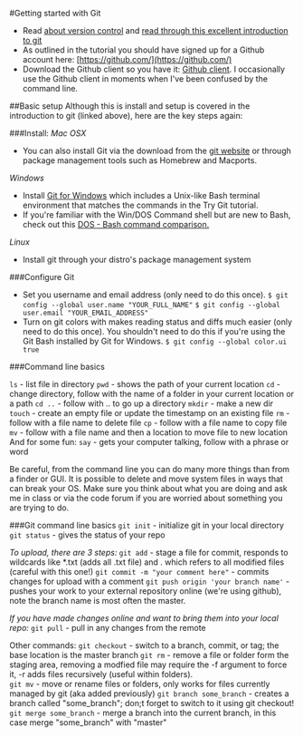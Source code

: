 #Getting started with Git

* Read [about version control](http://git-scm.com/book/en/v2/Getting-Started-About-Version-Control) and [read through this excellent introduction to git](https://sklise.com/2012/09/22/introduction-to-git/)
* As outlined in the tutorial you should have signed up for a Github account here: [https://github.com/](https://github.com/)
* Download the Github client so you have it: [Github client](https://desktop.github.com/). I occasionally use the Github client in moments when I've been confused by the command line.

##Basic setup
Although this is install and setup is covered in the introduction to git (linked above), here are the key steps again:

###Install:
*Mac OSX*
* You can also install Git via the download from the [git website](http://git-scm.com/download) or through package management tools such as Homebrew and Macports.  

*Windows*

* Install [Git for Windows](https://git-for-windows.github.io/) which includes a Unix-like Bash terminal environment that matches the commands in the Try Git tutorial.  
* If you're familiar with the Win/DOS Command shell but are new to Bash, check out this [DOS - Bash command comparison.](http://www.yolinux.com/TUTORIALS/unix_for_dos_users.html)  

*Linux*
* Install git through your distro's package management system

###Configure Git

* Set you username and email address (only need to do this once).
```$ git config --global user.name "YOUR_FULL_NAME"```
```$ git config --global user.email "YOUR_EMAIL_ADDRESS"```
* Turn on git colors with makes reading status and diffs much easier (only need to do this once). You shouldn't need to do this if you're using the Git Bash installed by Git for Windows.
```$ git config --global color.ui true```

###Command line basics

```ls``` - list file in directory
```pwd``` - shows the path of your current location
```cd``` - change directory, follow with the name of a folder in your current location or a path
```cd ..``` - follow with .. to go up a directory
```mkdir``` - make a new dir
```touch``` - create an empty file or update the timestamp on an existing file
```rm``` - follow with a file name to delete file
```cp``` - follow with a file name to copy file
```mv``` - follow with a file name and then a location to move file to new location
And for some fun:
```say``` - gets your computer talking, follow with a phrase or word

Be careful, from the command line you can do many more things than from a finder or GUI. It is possible to delete and move system files in ways that can break your OS. Make sure you think about what you are doing and ask me in class or via the code forum if you are worried about something you are trying to do.

###Git command line basics
```git init``` - initialize git in your local directory
```git status``` - gives the status of your repo

*To upload, there are 3 steps:*
```git add``` - stage a file for commit, responds to wildcards like *.txt (adds all .txt file) and . which refers to all modified files (careful with this one!)
```git commit -m "your comment here"``` - commits changes for upload with a comment
```git push origin 'your branch name'``` - pushes your work to your external repository online (we're using github), note the branch name is most often the master.

*If you have made changes online and want to bring them into your local repo:*
```git pull``` - pull in any changes from the remote

Other commands:
```git checkout``` - switch to a branch, commit, or tag; the base location is the master branch
```git rm``` - remove a file or folder form the staging area, removing a modfied file may require the -f argument to force it, -r adds files recursively (useful within folders).  
```git mv``` - move or rename files or folders, only works for files currently managed by git (aka added previously)
```git branch some_branch``` - creates a branch called "some_branch"; don;t forget to switch to it using git checkout!
```git merge some_branch``` - merge a branch into the current branch, in this case merge "some_branch" with "master"
